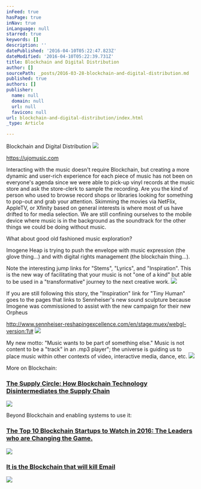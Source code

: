 ```yaml
---
inFeed: true
hasPage: true
inNav: true
inLanguage: null
starred: true
keywords: []
description: ''
datePublished: '2016-04-10T05:22:47.823Z'
dateModified: '2016-04-10T05:22:39.731Z'
title: Blockchain and Digital Distribution
author: []
sourcePath: _posts/2016-03-28-blockchain-and-digital-distribution.md
published: true
authors: []
publisher:
  name: null
  domain: null
  url: null
  favicon: null
url: blockchain-and-digital-distribution/index.html
_type: Article

---
```

Blockchain and Digital Distribution
![](https://the-grid-user-content.s3-us-west-2.amazonaws.com/28950091-e35a-4da7-910f-71954a79289c.png)

https://ujomusic.com

Interacting with the music doesn't require Blockchain, but creating a more dynamic and user-rich experience for each piece of music has not been on everyone's agenda since we were able to pick-up vinyl records at the music store and ask the store-clerk to sample the recording. Are you the kind of person who used to browse record shops or libraries looking for something to pop-out and grab your attention. Skimming the movies via NetFlix, AppleTV, or Xfinity based on general interests is where most of us have drifted to for media selection.  We are still confining ourselves to the mobile device where music is in the background as the soundtrack for the other things we could be doing without music. 

What about good old fashioned music exploration?

Imogene Heap is trying to push the envelope with music expression (the glove thing...) and with digital rights management (the blockchain thing...).  

Note the interesting jump links for "Stems", "Lyrics", and "Inspiration".  This is the new way of facilitating that your music is not "one of a kind" but able to be used in a "transformative" journey to the next creative work. ![](https://the-grid-user-content.s3-us-west-2.amazonaws.com/f97954e1-0c2b-43c0-87d5-e8c839bbce08.png)

If you are still following this story, the "Inspiration" link for "Tiny Human" goes to the pages that links to Sennheiser's new sound sculpture because Imogene was commissioned to assist with the new campaign for their new Orpheus

http://www.sennheiser-reshapingexcellence.com/en/stage:muex/webgl-version:1\#
![](https://the-grid-user-content.s3-us-west-2.amazonaws.com/bdde981e-1052-4ac9-9c4e-19be2b81095c.png)

My new motto: "Music wants to be part of something else." Music is not content to be a "track" in an .mp3 player"; the universe is guiding us to place music within other contexts of video, interactive media, dance, etc. ![](https://the-grid-user-content.s3-us-west-2.amazonaws.com/7c6020d4-4c98-4b8b-be36-dee29119f148.png)

More on Blockchain:

### [The Supply Circle: How Blockchain Technology Disintermediates the Supply Chain][0]
![](https://the-grid-user-content.s3-us-west-2.amazonaws.com/e0b58d09-08a4-40b1-aa7d-5f9aa5df6bcd.jpg)

Beyond Blockchain and enabling systems to use it:

### [The Top 10 Blockchain Startups to Watch in 2016: The Leaders who are Changing the Game.][1]
![](https://the-grid-user-content.s3-us-west-2.amazonaws.com/4c8cc2c9-f3b0-4071-8d92-a33e01b17754.jpg)

### [It is the Blockchain that will kill Email][2]
![](https://the-grid-user-content.s3-us-west-2.amazonaws.com/aa625c70-14d4-407d-b3f4-2496c5ab7709.jpg)

[0]: https://medium.com/@ConsenSys/the-supply-circle-how-blockchain-technology-disintermediates-the-supply-chain-6a19f61f8f35#.2aef3gew3
[1]: https://medium.com/@collin_thompson/the-top-10-blockchain-startups-to-watch-in-2016-the-leaders-who-are-changing-the-game-6195606b0d70#.2ovmeoqj6
[2]: https://medium.com/thinking-about-startups/the-blockchain-will-eventually-kill-email-a8349ab9fb86#.ulg3pk5nh